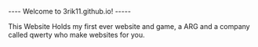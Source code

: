 ---- Welcome to 3rik11.github.io! -----

This Website Holds my first ever website and game, a ARG and a company called qwerty who make websites for you.
